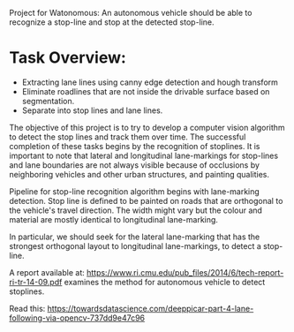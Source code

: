 Project for Watonomous: An autonomous vehicle should be able to recognize a stop-line and stop at the detected stop-line. 

# Task Overview:

- Extracting lane lines using canny edge detection and hough transform
- Eliminate roadlines that are not inside the drivable surface based on segmentation.
- Separate into stop lines and lane lines.

The objective of this project is to try to develop a computer vision algorithm to detect the stop lines and track them over time. The successful completion of these tasks begins by the recognition of stoplines. It is important to note that lateral and longitudinal lane-markings for stop-lines and lane boundaries are not always visible because of occlusions by neighboring vehicles and other urban structures, and painting qualities.

Pipeline for stop-line recognition algorithm begins with lane-marking detection. Stop line is defined to be painted on roads that are orthogonal to the vehicle's travel direction. The width might vary but the colour and material are mostly identical to longitudinal lane-marking. 

In particular, we should seek for the lateral lane-marking that has the strongest orthogonal layout to longitudinal lane-markings, to detect a stop-line. 

A report available at: https://www.ri.cmu.edu/pub_files/2014/6/tech-report-ri-tr-14-09.pdf examines the method for autonomous vehicle to detect stoplines. 

Read this: https://towardsdatascience.com/deeppicar-part-4-lane-following-via-opencv-737dd9e47c96


  

